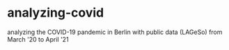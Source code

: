 # analyzing-covid
analyzing the COVID-19 pandemic in Berlin with public data (LAGeSo) from March '20 to April '21

